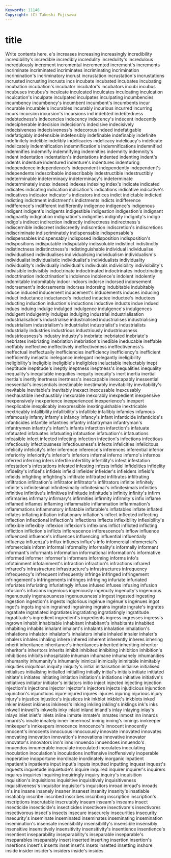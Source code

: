 ```yaml
---
Keywords: 11146 
Copyright: (C) Takeshi Fujisawa
---
```


# title

Write contents here.
e's increases increasing increasingly incredibility incredibility's incredible incredibly
incredulity incredulity's incredulous incredulously increment incremental incremented increment's increments incriminate
incriminated incriminates incriminating incrimination incrimination's incriminatory incrust incrustation incrustation's incrustations
incrusted incrusting incrusts incs incubate incubated incubates incubating incubation incubation's
incubator incubator's incubators incubi incubus incubuses incubus's inculcate inculcated inculcates
inculcating inculcation inculcation's inculpate inculpated inculpates inculpating incumbencies incumbency incumbency's
incumbent incumbent's incumbents incur incurable incurable's incurables incurably incurious incurred
incurring incurs incursion incursion's incursions ind indebted indebtedness indebtedness's indecencies
indecency indecency's indecent indecently indecipherable indecision indecision's indecisive indecisively indecisiveness
indecisiveness's indecorous indeed indefatigable indefatigably indefensible indefensibly indefinable indefinably indefinite
indefinitely indelible indelibly indelicacies indelicacy indelicacy's indelicate indelicately indemnification indemnification's
indemnifications indemnified indemnifies indemnify indemnifying indemnities indemnity indemnity's indent indentation
indentation's indentations indented indenting indent's indents indenture indentured indenture's indentures
indenturing independence independence's independent independently independent's independents indescribable indescribably indestructible
indestructibly indeterminable indeterminacy indeterminacy's indeterminate indeterminately index indexed indexes indexing
index's indicate indicated indicates indicating indication indication's indications indicative indicative's
indicatives indicator indicator's indicators indices indict indictable indicted indicting indictment
indictment's indictments indicts indifference indifference's indifferent indifferently indigence indigence's indigenous
indigent indigent's indigents indigestible indigestion indigestion's indignant indignantly indignation indignation's
indignities indignity indignity's indigo indigo's indirect indirection indirectly indirectness indirectness's
indiscernible indiscreet indiscreetly indiscretion indiscretion's indiscretions indiscriminate indiscriminately indispensable indispensable's
indispensables indispensably indisposed indisposition indisposition's indispositions indisputable indisputably indissoluble indistinct
indistinctly indistinctness indistinctness's indistinguishable individual individualise individualised individualises individualising individualism
individualism's individualist individualistic individualist's individualists individuality individuality's individually individual's individuals
indivisibility indivisibility's indivisible indivisibly indoctrinate indoctrinated indoctrinates indoctrinating indoctrination indoctrination's
indolence indolence's indolent indolently indomitable indomitably indoor indoors indorse indorsed
indorsement indorsement's indorsements indorses indorsing indubitable indubitably induce induced inducement
inducement's inducements induces inducing induct inductance inductance's inducted inductee inductee's
inductees inducting induction induction's inductions inductive inducts indue indued indues
induing indulge indulged indulgence indulgence's indulgences indulgent indulgently indulges indulging
industrial industrialisation industrialisation's industrialise industrialised industrialises industrialising industrialism industrialism's industrialist
industrialist's industrialists industrially industries industrious industriously industriousness industriousness's industry industry's
inebriate inebriated inebriate's inebriates inebriating inebriation inebriation's inedible ineducable ineffable
ineffably ineffective ineffectively ineffectiveness ineffectiveness's ineffectual ineffectually inefficiencies inefficiency inefficiency's
inefficient inefficiently inelastic inelegance inelegant inelegantly ineligibility ineligibility's ineligible ineligible's
ineligibles ineluctable ineluctably inept ineptitude ineptitude's ineptly ineptness ineptness's inequalities
inequality inequality's inequitable inequities inequity inequity's inert inertia inertial inertia's
inertly inertness inertness's inescapable inescapably inessential inessential's inessentials inestimable inestimably
inevitability inevitability's inevitable inevitable's inevitably inexact inexcusable inexcusably inexhaustible inexhaustibly
inexorable inexorably inexpedient inexpensive inexpensively inexperience inexperienced inexperience's inexpert inexplicable
inexplicably inexpressible inextinguishable inextricable inextricably infallibility infallibility's infallible infallibly infamies
infamous infamously infamy infamy's infancy infancy's infant infanticide infanticide's infanticides
infantile infantries infantry infantryman infantryman's infantrymen infantry's infant's infants infarction
infarction's infatuate infatuated infatuates infatuating infatuation infatuation's infatuations infeasible infect
infected infecting infection infection's infections infectious infectiously infectiousness infectiousness's infects
infelicities infelicitous infelicity infelicity's infer inference inference's inferences inferential inferior
inferiority inferiority's inferior's inferiors infernal inferno inferno's infernos inferred inferring
infers infertile infertility infertility's infest infestation infestation's infestations infested infesting
infests infidel infidelities infidelity infidelity's infidel's infidels infield infielder infielder's
infielders infield's infields infighting infighting's infiltrate infiltrated infiltrates infiltrating infiltration
infiltration's infiltrator infiltrator's infiltrators infinite infinitely infinite's infinitesimal infinitesimally infinitesimal's
infinitesimals infinities infinitive infinitive's infinitives infinitude infinitude's infinity infinity's infirm
infirmaries infirmary infirmary's infirmities infirmity infirmity's infix inflame inflamed inflames
inflaming inflammable inflammation inflammation's inflammations inflammatory inflatable inflatable's inflatables inflate
inflated inflates inflating inflation inflationary inflation's inflect inflected inflecting inflection
inflectional inflection's inflections inflects inflexibility inflexibility's inflexible inflexibly inflexion inflexion's
inflexions inflict inflicted inflicting infliction infliction's inflicts inflorescence inflorescence's inflow
influence influenced influence's influences influencing influential influentially influenza influenza's influx
influxes influx's info infomercial infomercial's infomercials inform informal informality informality's
informally informant informant's informants information informational information's informative informed informer
informer's informers informing informs info's infotainment infotainment's infraction infraction's infractions
infrared infrared's infrastructure infrastructure's infrastructures infrequency infrequency's infrequent infrequently infringe
infringed infringement infringement's infringements infringes infringing infuriate infuriated infuriates infuriating
infuriatingly infuse infused infuses infusing infusion infusion's infusions ingenious ingeniously
ingenuity ingenuity's ingenuous ingenuously ingenuousness ingenuousness's ingest ingested ingesting ingestion
ingestion's ingests inglorious ingénue ingénue's ingénues ingot ingot's ingots ingrain
ingrained ingraining ingrains ingrate ingrate's ingrates ingratiate ingratiated ingratiates ingratiating
ingratiatingly ingratitude ingratitude's ingredient ingredient's ingredients ingress ingresses ingress's ingrown
inhabit inhabitable inhabitant inhabitant's inhabitants inhabited inhabiting inhabits inhalant inhalant's
inhalants inhalation inhalation's inhalations inhalator inhalator's inhalators inhale inhaled inhaler
inhaler's inhalers inhales inhaling inhere inhered inherent inherently inheres inhering
inherit inheritance inheritance's inheritances inherited inheriting inheritor inheritor's inheritors inherits
inhibit inhibited inhibiting inhibition inhibition's inhibitions inhibits inhospitable inhuman inhumane
inhumanely inhumanities inhumanity inhumanity's inhumanly inimical inimically inimitable inimitably iniquities
iniquitous iniquity iniquity's initial initialisation initialise initialised initialises initialising initialled
initialling initially initial's initials initiate initiated initiate's initiates initiating initiation
initiation's initiations initiative initiative's initiatives initiator initiator's initiators initio inject
injected injecting injection injection's injections injector injector's injectors injects injudicious
injunction injunction's injunctions injure injured injures injuries injuring injurious injury
injury's injustice injustice's injustices ink inkblot inkblot's inkblots inked inkier
inkiest inkiness inkiness's inking inkling inkling's inklings ink's inks inkwell
inkwell's inkwells inky inlaid inland inland's inlay inlaying inlay's inlays
inlet inlet's inlets inline inmate inmate's inmates inmost inn innards
innards's innate innately inner innermost inning inning's innings innkeeper innkeeper's
innkeepers innocence innocence's innocent innocently innocent's innocents innocuous innocuously innovate
innovated innovates innovating innovation innovation's innovations innovative innovator innovator's innovators
inn's inns innuendo innuendoes innuendo's innuendos innumerable inoculate inoculated inoculates
inoculating inoculation inoculation's inoculations inoffensive inoffensively inoperable inoperative inopportune inordinate
inordinately inorganic inpatient inpatient's inpatients input input's inputs inputted inputting
inquest inquest's inquests inquietude inquietude's inquire inquired inquirer inquirer's inquirers
inquires inquiries inquiring inquiringly inquiry inquiry's inquisition inquisition's inquisitions inquisitive
inquisitively inquisitiveness inquisitiveness's inquisitor inquisitor's inquisitors inroad inroad's inroads in's
ins insane insanely insaner insanest insanity insanity's insatiable insatiably inscribe
inscribed inscribes inscribing inscription inscription's inscriptions inscrutable inscrutably inseam inseam's
inseams insect insecticide insecticide's insecticides insectivore insectivore's insectivores insectivorous insect's
insects insecure insecurely insecurities insecurity insecurity's inseminate inseminated inseminates inseminating
insemination insemination's insensate insensibility insensibility's insensible insensibly insensitive insensitively insensitivity
insensitivity's insentience insentience's insentient inseparability inseparability's inseparable inseparable's inseparables inseparably
insert inserted inserting insertion insertion's insertions insert's inserts inset inset's
insets insetted insetting inshore inside insider insider's insiders inside's insides
